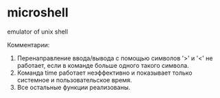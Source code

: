 # microshell
emulator of unix shell

Комментарии:
1. Перенаправление ввода/вывода с помощью символов '>' и '<' не работает, если в команде больше одного такого символа.
2. Команда time работает неэффективно и показывает только системное и пользовательское время.
3. Все остальные функции реализованы.

